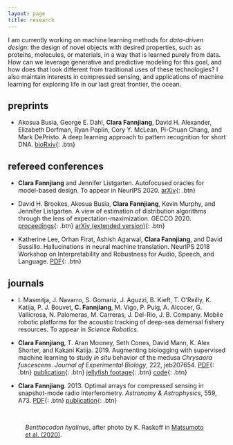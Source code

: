 ```yaml
---
layout: page
title: research
---
```


I am currently working on machine learning methods for *data-driven design*: the design of novel objects with desired properties, such as proteins, molecules, or materials, in a way that is learned purely from data. How can we leverage generative and predictive modeling for this goal, and how does that look different from traditional uses of these technologies? I also maintain interests in compressed sensing, and applications of machine learning for exploring life in our last great frontier, the ocean.

## preprints

- Akosua Busia, George E. Dahl, **Clara Fannjiang**, David H. Alexander, Elizabeth Dorfman, Ryan Poplin, Cory Y. McLean, Pi-Chuan Chang, and Mark DePristo. A deep learning approach to pattern recognition for short DNA. [bioRxiv](https://www.biorxiv.org/content/early/2018/06/22/353474){: .btn}

## refereed conferences

- **Clara Fannjiang** and Jennifer Listgarten. Autofocused oracles for model-based design. To appear in NeurIPS 2020. [arXiv](https://arxiv.org/abs/2006.08052){: .btn}

- David H. Brookes, Akosua Busia, **Clara Fannjiang**, Kevin Murphy, and Jennifer Listgarten. A view of estimation of distribution algorithms through the lens of expectation-maximization. GECCO 2020. [proceedings](https://dl.acm.org/doi/10.1145/3377929.3389938){: .btn} [arXiv (extended version)](https://arxiv.org/abs/1905.10474){: .btn}

- Katherine Lee, Orhan Firat, Ashish Agarwal, **Clara Fannjiang**, and David Sussillo. Hallucinations in neural machine translation. NeurIPS 2018 Workshop on Interpretability and Robustness for Audio, Speech, and Language. [PDF](/research/neurips_irasl_2018.pdf){: .btn}

## journals

- I. Masmitja, J. Navarro, S. Gomariz,  J. Aguzzi, B. Kieft, T. O’Reilly, K. Katija, P. J. Bouvet, **C. Fannjiang**, M. Vigo, P. Puig, A. Alcocer, G. Vallicrosa, N. Palomeras, M. Carreras, J. Del-Rio, J. B. Company. Mobile robotic platforms for the acoustic tracking of deep-sea demersal fishery resources. To appear in *Science Robotics*.

- **Clara Fannjiang**, T. Aran Mooney, Seth Cones, David Mann, K. Alex Shorter, and Kakani Katija. 2019. Augmenting biologging with supervised machine learning to study *in situ* behavior of the medusa *Chrysaora fuscescens*. *Journal of Experimental Biology*, 222, jeb207654. [PDF](/research/jeb_2019_wsi.pdf){: .btn} [publication](https://jeb.biologists.org/content/222/16/jeb207654){: .btn} [jellyfish footage](http://movie.biologists.com/video/10.1242/jeb.207654/video-1){: .btn} [code](https://bitbucket.org/mbari/jellymove/src/master/){: .btn}

- **Clara Fannjiang**. 2013. Optimal arrays for compressed sensing in snapshot-mode radio interferometry. *Astronomy & Astrophysics*, 559, A73. [PDF](/research/aa_2013.pdf){: .btn} [publication](https://www.aanda.org/articles/aa/full_html/2013/11/aa21079-13/aa21079-13.html){: .btn}

<br>

<figure class="align-center">
  <a href="#"><img src="{{ '/images/benthocodon_hyalinus_med.png' | absolute_url }}" alt=""></a>
  <figcaption><em>Benthocodon hyalinus</em>, after photo by K. Raskoff in <a href="https://www.frontiersin.org/articles/10.3389/fmars.2019.00798/full">Matsumoto et al. (2020)</a>.</figcaption>
</figure> 


